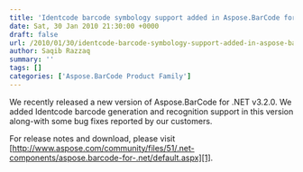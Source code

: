 ```yaml
---
title: 'Identcode barcode symbology support added in Aspose.BarCode for .NET 3.2.0'
date: Sat, 30 Jan 2010 21:30:00 +0000
draft: false
url: /2010/01/30/identcode-barcode-symbology-support-added-in-aspose-barcode-for-net-3-2-0/
author: Saqib Razzaq
summary: ''
tags: []
categories: ['Aspose.BarCode Product Family']
---
```


We recently released a new version of Aspose.BarCode for .NET v3.2.0. We added Identcode barcode generation and recognition support in this version along-with some bug fixes reported by our customers.  
  
For release notes and download, please visit [http://www.aspose.com/community/files/51/.net-components/aspose.barcode-for-.net/default.aspx][1].




[1]: http://www.aspose.com/community/files/51/.net-components/aspose.barcode-for-.net/default.aspx




